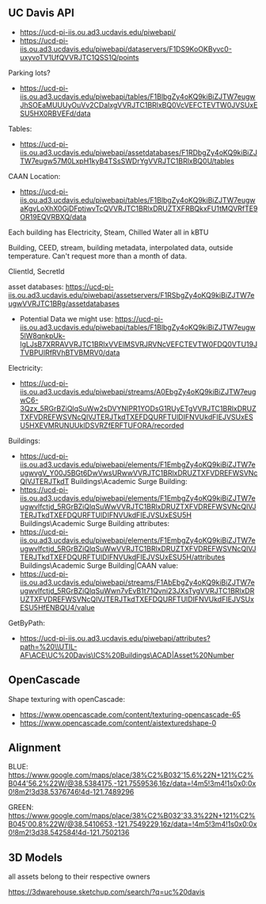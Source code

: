 ## UC Davis API

* https://ucd-pi-iis.ou.ad3.ucdavis.edu/piwebapi/
* https://ucd-pi-iis.ou.ad3.ucdavis.edu/piwebapi/dataservers/F1DS9KoOKByvc0-uxyvoTV1UfQVVRJTC1QSS1Q/points

Parking lots?
* https://ucd-pi-iis.ou.ad3.ucdavis.edu/piwebapi/tables/F1BlbgZy4oKQ9kiBiZJTW7eugwJhSOEaMUUUyOuVv2CDalxgVVRJTC1BRlxBQ0VcVEFCTEVTW0JVSUxESU5HX0RBVEFd/data

Tables:
* https://ucd-pi-iis.ou.ad3.ucdavis.edu/piwebapi/assetdatabases/F1RDbgZy4oKQ9kiBiZJTW7eugw57M0LxpH1kyB4TSsSWDrYgVVRJTC1BRlxBQ0U/tables

CAAN Location:
* https://ucd-pi-iis.ou.ad3.ucdavis.edu/piwebapi/tables/F1BlbgZy4oKQ9kiBiZJTW7eugwaKgvLoXhX0GjDFptjwvTcQVVRJTC1BRlxDRUZTXFRBQkxFU1tMQVRfTE9OR19EQVRBXQ/data

Each building has Electricity, Steam, Chilled Water
all in kBTU

Building, CEED, stream, building metadata, interpolated data, outside temperature.
Can't request more than a month of data.

ClientId, SecretId

asset databases:
https://ucd-pi-iis.ou.ad3.ucdavis.edu/piwebapi/assetservers/F1RSbgZy4oKQ9kiBiZJTW7eugwVVRJTC1BRg/assetdatabases

* Potential Data we might use:
https://ucd-pi-iis.ou.ad3.ucdavis.edu/piwebapi/tables/F1BlbgZy4oKQ9kiBiZJTW7eugw5lW8qnkpUk-lgLJsB7XRRAVVRJTC1BRlxVVElMSVRJRVNcVEFCTEVTW0FDQ0VTU19JTVBPUlRfRVhBTVBMRV0/data

Electricity:

* https://ucd-pi-iis.ou.ad3.ucdavis.edu/piwebapi/streams/A0EbgZy4oKQ9kiBiZJTW7eugwC6-3Qzx_5RGrBZiQlqSuWw2sDVYNIPR1YODsG1RUyETgVVRJTC1BRlxDRUZTXFVDREFWSVNcQlVJTERJTkdTXEFDQURFTUlDIFNVUkdFIEJVSUxESU5HXEVMRUNUUklDSVRZfERFTUFORA/recorded

Buildings:
* https://ucd-pi-iis.ou.ad3.ucdavis.edu/piwebapi/elements/F1EmbgZy4oKQ9kiBiZJTW7eugwvgV_Y00J5BGt6DwVwsURwwVVRJTC1BRlxDRUZTXFVDREFWSVNcQlVJTERJTkdT
Buildings\Academic Surge Building:
* https://ucd-pi-iis.ou.ad3.ucdavis.edu/piwebapi/elements/F1EmbgZy4oKQ9kiBiZJTW7eugwvlfctjd_5RGrBZiQlqSuWwVVRJTC1BRlxDRUZTXFVDREFWSVNcQlVJTERJTkdTXEFDQURFTUlDIFNVUkdFIEJVSUxESU5H
Buildings\Academic Surge Building attributes:
* https://ucd-pi-iis.ou.ad3.ucdavis.edu/piwebapi/elements/F1EmbgZy4oKQ9kiBiZJTW7eugwvlfctjd_5RGrBZiQlqSuWwVVRJTC1BRlxDRUZTXFVDREFWSVNcQlVJTERJTkdTXEFDQURFTUlDIFNVUkdFIEJVSUxESU5H/attributes
Buildings\Academic Surge Building|CAAN value:
* https://ucd-pi-iis.ou.ad3.ucdavis.edu/piwebapi/streams/F1AbEbgZy4oKQ9kiBiZJTW7eugwvlfctjd_5RGrBZiQlqSuWwn7vEvB1t71Qvni23JXsTygVVRJTC1BRlxDRUZTXFVDREFWSVNcQlVJTERJTkdTXEFDQURFTUlDIFNVUkdFIEJVSUxESU5HfENBQU4/value


GetByPath:
* https://ucd-pi-iis.ou.ad3.ucdavis.edu/piwebapi/attributes?path=%20\\UTIL-AF\ACE\UC%20Davis\ICS%20Buildings\ACAD|Asset%20Number

## OpenCascade

Shape texturing with openCascade:
* https://www.opencascade.com/content/texturing-opencascade-65
* https://www.opencascade.com/content/aistexturedshape-0

## Alignment

BLUE:
https://www.google.com/maps/place/38%C2%B032'15.6%22N+121%C2%B044'56.2%22W/@38.5384175,-121.7559536,16z/data=!4m5!3m4!1s0x0:0x0!8m2!3d38.5376746!4d-121.7489296

GREEN: 
https://www.google.com/maps/place/38%C2%B032'33.3%22N+121%C2%B045'00.8%22W/@38.5410653,-121.7549229,16z/data=!4m5!3m4!1s0x0:0x0!8m2!3d38.542584!4d-121.7502136

## 3D Models

all assets belong to their respective owners

https://3dwarehouse.sketchup.com/search/?q=uc%20davis

